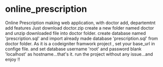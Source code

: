 # online_prescription
Online Prescription making web application, with doctor add, departemtnt add features
Just download doctor.zip
create a new folder named doctor and unzip downloaded file into doctor folder.
create database named 'prescription.sql' and import already made database 'prescription.sql' from doctor folder.
As it is a codeigniter framwork project , set your base_url in confige file.
and set database username 'root' and password blank 'localhost' as hostname...that's it.
run the project without any issue...and enjoy !!

